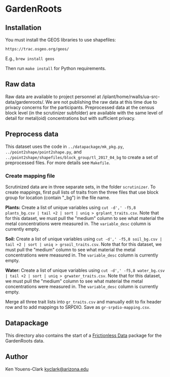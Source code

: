 # GardenRoots 

## Installation

You must install the GEOS libraries to use shapefiles:

    https://trac.osgeo.org/geos/

E.g., `brew install geos`

Then run `make install` for Python requirements.

## Raw data
Raw data are available to project personnel at /iplant/home/rwalls/ua-src-data/gardenroots/. We are not publishing the raw data at this time due to privacy concerns for the participants. Preprocessed data at the census block level (in the scrutinizer subfolder) are available with the same level of detail for metal(oid) concentrations but with sufficient privacy.

## Preprocess data
This dataset uses the code in `../datapackage/mk_pkg.py`, `../point2shape/point2shape.py`, and `../point2shape/shapefiles/block_group/tl_2017_04_bg` to create a set of preprocessed files. For more details see `Makefile`.

### Create mapping file
Scrutinized data are in three separate sets, in the folder `scrutinizer`. To create mappings, first pull lists of traits from the three files that use block group for location (contain "_bg") in the file name.

**Plants:** Create a list of unique variables using `cut -d',' -f5,8 plants_bg.csv | tail +2 | sort | uniq > grplant_traits.csv`. Note that for this dataset, we must pull the "medium" column to see what material the metal concentrations were measured in. The `variable_desc` column is currently empty.

**Soil:** Create a list of unique variables using `cut -d',' -f5,8 soil_bg.csv | tail +2 | sort | uniq > grsoil_traits.csv`. Note that for this dataset, we must pull the "medium" column to see what material the metal concentrations were measured in. The `variable_desc` column is currently empty.

**Water:** Create a list of unique variables using `cut -d',' -f5,8 water_bg.csv | tail +2 | sort | uniq > grwater_traits.csv`. Note that for this dataset, we must pull the "medium" column to see what material the metal concentrations were measured in. The `variable_desc` column is currently empty.

Merge all three trait lists into `gr_traits.csv` and manually edit to fix header row and to add mappings to SRPDIO. Save as `gr-srpdio-mapping.csv`.


## Datapackage

This directory also contains the start of a [Frictionless Data](https://frictionlessdata.io/) package for the GardenRoots data.

## Author

Ken Youens-Clark <kyclark@arizona.edu>
